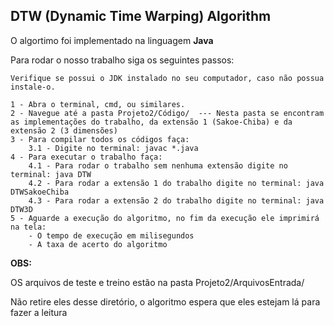 ## DTW (Dynamic Time Warping) Algorithm 

O algortimo foi implementado na linguagem <b>Java</b>

Para rodar o nosso trabalho siga os seguintes passos:
	
	Verifique se possui o JDK instalado no seu computador, caso não possua instale-o.

	1 - Abra o terminal, cmd, ou similares.
	2 - Navegue até a pasta Projeto2/Código/  --- Nesta pasta se encontram as implementações do trabalho, da extensão 1 (Sakoe-Chiba) e da extensão 2 (3 dimensões) 
	3 - Para compilar todos os códigos faça:
		3.1 - Digite no terminal: javac *.java
	4 - Para executar o trabalho faça:
		4.1 - Para rodar o trabalho sem nenhuma extensão digite no terminal: java DTW
		4.2 - Para rodar a extensão 1 do trabalho digite no terminal: java DTWSakoeChiba
		4.3 - Para rodar a extensão 2 do trabalho digite no terminal: java DTW3D
	5 - Aguarde a execução do algoritmo, no fim da execução ele imprimirá na tela:
		- O tempo de execução em milisegundos
		- A taxa de acerto do algoritmo

<b>OBS:</b> 

OS arquivos de teste e treino estão na pasta Projeto2/ArquivosEntrada/ 

Não retire eles desse diretório, o algoritmo espera que eles estejam lá para fazer a leitura
